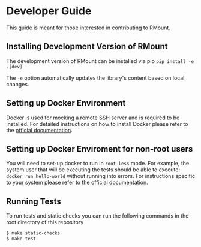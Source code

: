 # Developer Guide

This guide is meant for those interested in contributing to RMount.

## Installing Development Version of RMount

The development version of RMount can be installed via pip `pip install -e .[dev]`

The `-e` option automatically updates the library's content based on local changes.

## Setting up Docker Environment

Docker is used for mocking a remote SSH server and is required to be installed. For detailed instructions on how to install Docker please refer to the [official documentation](https://docs.docker.com/engine/install/).


## Setting up Docker Enviroment for non-root users

You will need to set-up docker to run in `root-less` mode. For example, the system user that will be executing the tests should be able to execute: `docker run hello-world` without running into errors. For instructions specific to your system please refer to the [official documentation](https://docs.docker.com/engine/install/linux-postinstall/).


## Running Tests

To run tests and static checks you can run the following commands in the root directory of this repository

```bash
$ make static-checks
$ make test
```

